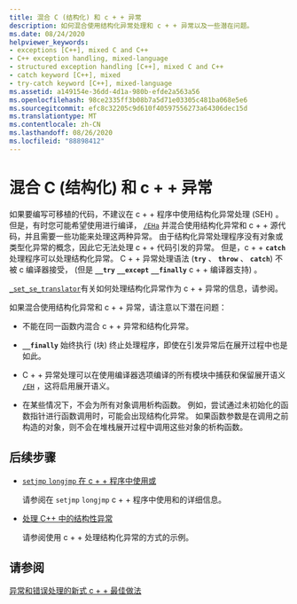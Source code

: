```yaml
---
title: 混合 C (结构化) 和 c + + 异常
description: 如何混合使用结构化异常处理和 c + + 异常以及一些潜在问题。
ms.date: 08/24/2020
helpviewer_keywords:
- exceptions [C++], mixed C and C++
- C++ exception handling, mixed-language
- structured exception handling [C++], mixed C and C++
- catch keyword [C++], mixed
- try-catch keyword [C++], mixed-language
ms.assetid: a149154e-36dd-4d1a-980b-efde2a563a56
ms.openlocfilehash: 98ce2335ff3b08b7a5d71e03305c481ba068e5e6
ms.sourcegitcommit: efc8c32205c9d610f40597556273a64306dec15d
ms.translationtype: MT
ms.contentlocale: zh-CN
ms.lasthandoff: 08/26/2020
ms.locfileid: "88898412"
---
```

# <a name="mixing-c-structured-and-c-exceptions"></a>混合 C (结构化) 和 c + + 异常

如果要编写可移植的代码，不建议在 c + + 程序中使用结构化异常处理 (SEH) 。 但是，有时您可能希望使用进行编译， [`/EHa`](../build/reference/eh-exception-handling-model.md) 并混合使用结构化异常和 c + + 源代码，并且需要一些功能来处理这两种异常。 由于结构化异常处理程序没有对象或类型化异常的概念，因此它无法处理 c + + 代码引发的异常。 但是，c + + **`catch`** 处理程序可以处理结构化异常。 C + + 异常处理语法 (**`try`** 、 **`throw`** 、 **`catch`**) 不被 c 编译器接受， (但是 **`__try`** **`__except`** **`__finally`** c + + 编译器支持) 。

[`_set_se_translator`](../c-runtime-library/reference/set-se-translator.md)有关如何处理结构化异常作为 c + + 异常的信息，请参阅。

如果混合使用结构化异常和 c + + 异常，请注意以下潜在问题：

- 不能在同一函数内混合 c + + 异常和结构化异常。

- **`__finally`** 始终执行 (块) 终止处理程序，即使在引发异常后在展开过程中也是如此。

- C + + 异常处理可以在使用编译器选项编译的所有模块中捕获和保留展开语义 [`/EH`](../build/reference/eh-exception-handling-model.md) ，这将启用展开语义。

- 在某些情况下，不会为所有对象调用析构函数。 例如，尝试通过未初始化的函数指针进行函数调用时，可能会出现结构化异常。 如果函数参数是在调用之前构造的对象，则不会在堆栈展开过程中调用这些对象的析构函数。

## <a name="next-steps"></a>后续步骤

- [`setjmp` `longjmp` 在 c + + 程序中使用或](../cpp/using-setjmp-longjmp.md)

  请参阅在 `setjmp` `longjmp` c + + 程序中使用和的详细信息。

- [处理 C++ 中的结构性异常](../cpp/exception-handling-differences.md)

  请参阅使用 c + + 处理结构化异常的方式的示例。

## <a name="see-also"></a>请参阅

[异常和错误处理的新式 c + + 最佳做法](../cpp/errors-and-exception-handling-modern-cpp.md)
